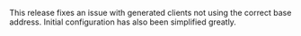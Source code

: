 This release fixes an issue with generated clients not using the correct base address.  Initial configuration has also been simplified greatly.